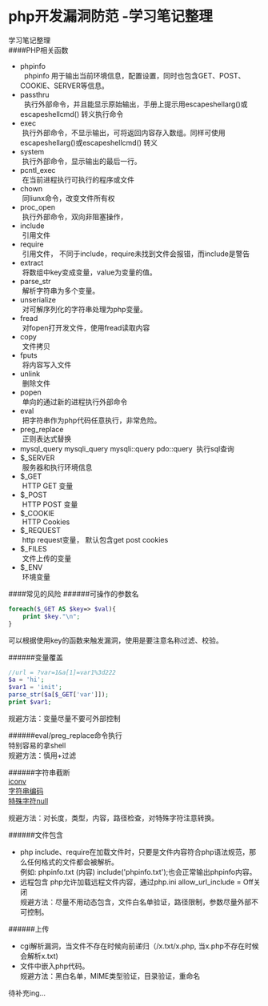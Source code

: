 # php开发漏洞防范 -学习笔记整理
学习笔记整理  
[]()
####PHP相关函数
* phpinfo  
&nbsp;&nbsp;phpinfo 用于输出当前环境信息，配置设置，同时也包含GET、POST、COOKIE、SERVER等信息。
* passthru  
&nbsp;&nbsp;执行外部命令，并且能显示原始输出，手册上提示用escapeshellarg()或escapeshellcmd() 转义执行命令  
* exec  
&nbsp;执行外部命令，不显示输出，可将返回内容存入数组。同样可使用escapeshellarg()或escapeshellcmd() 转义
* system  
&nbsp;执行外部命令，显示输出的最后一行。
* pcntl_exec  
&nbsp;在当前进程执行可执行的程序或文件
* chown  
&nbsp;同liunx命令，改变文件所有权
* proc_open  
&nbsp;执行外部命令，双向非阻塞操作，  
* include  
&nbsp;引用文件
* require  
&nbsp;引用文件， 不同于include，require未找到文件会报错，而include是警告
* extract  
&nbsp;将数组中key变成变量，value为变量的值。   
* parse_str  
&nbsp;解析字符串为多个变量。
* unserialize  
&nbsp;对可解序列化的字符串处理为php变量。  
* fread  
&nbsp;对fopen打开发文件，使用fread读取内容
* copy  
&nbsp;文件拷贝
* fputs  
&nbsp;将内容写入文件
* unlink  
&nbsp;删除文件
* popen  
&nbsp;单向的通过新的进程执行外部命令  
* eval  
&nbsp;把字符串作为php代码任意执行，非常危险。
* preg_replace  
&nbsp;正则表达式替换
* mysql\_query mysqli\_query mysqli::query pdo::query
&nbsp;执行sql查询  
* $\_SERVER  
&nbsp;服务器和执行环境信息  
* $\_GET  
&nbsp;HTTP GET 变量
* $\_POST  
&nbsp;HTTP POST 变量  
* $\_COOKIE  
&nbsp;HTTP Cookies
* $\_REQUEST  
&nbsp;http request变量， 默认包含get post cookies
* $\_FILES  
&nbsp;文件上传的变量
* $\_ENV  
&nbsp;环境变量

####常见的风险
######可操作的参数名

```php
foreach($_GET AS $key=> $val){
	print $key."\n";
}
```  
可以根据使用key的函数来触发漏洞，使用是要注意名称过滤、校验。

######变量覆盖  

```php
//url = ?var=1&a[1]=var1%3d222
$a = 'hi';
$var1 = 'init';
parse_str($a[$_GET['var']]);
print $var1;
```
规避方法：变量尽量不要可外部控制

######eval/preg_replace命令执行  
特别容易的拿shell  
规避方法：慎用+过滤

######字符串截断  
[iconv](http://www.cnseay.com/3700/)   
[字符串编码](http://www.cnblogs.com/hongfei/p/3893305.html)  
[特殊字符null](http://php.net/manual/zh/security.filesystem.nullbytes.php)

规避方法：对长度，类型，内容，路径检查，对特殊字符注意转换。

######文件包含  
  *  php include、require在加载文件时，只要是文件内容符合php语法规范，那么任何格式的文件都会被解析。   
例如: phpinfo.txt (内容<?php phpinfo();?>) include('phpinfo.txt');也会正常输出phpinfo内容。  
  * 远程包含
  php允许加载远程文件内容，通过php.ini allow_url_include = Off关闭  
  规避方法：尽量不用动态包含，文件白名单验证，路径限制，参数尽量外部不可控制。  
 
######上传
    
  * cgi解析漏洞，当文件不存在时候向前递归（/x.txt/x.php, 当x.php不存在时候会解析x.txt)  
  * 文件中嵌入php代码。  
 规避方法：黑白名单，MIME类型验证，目录验证，重命名


待补充ing...
